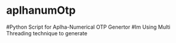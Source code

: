 # aplhanumOtp
#Python Script for Aplha-Numerical OTP Genertor 
#Im Using Multi Threading technique to generate
